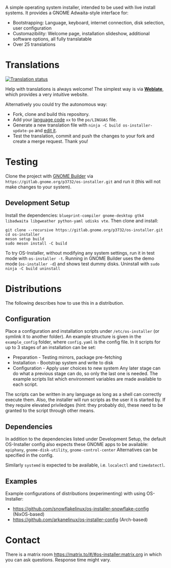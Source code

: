 A simple operating system installer, intended to be used with live install systems.
It provides a GNOME Adwaita-style interface for:
* Bootstrapping: Language, keyboard, internet connection, disk selection, user configuration
* Customazibility: Welcome page, installation slideshow, additional software options, all fully translatable
* Over 25 translations

# Translations
<a href="https://hosted.weblate.org/engage/os-installer/">
<img src="https://hosted.weblate.org/widgets/os-installer/-/os-installer/multi-auto.svg" alt="Translation status" />
</a>

Help with translations is always welcome! The simplest way is via [__Weblate__](https://hosted.weblate.org/projects/os-installer/), which provides a very intuitive website.

Alternatively you could try the autonomous way:
* Fork, clone and build this repository.
* Add your [language code](https://en.wikipedia.org/wiki/List_of_ISO_639-1_codes) `xx` to the `po/LINGUAS` file.
* Generate a new translation file with `ninja -C build os-installer-update-po` and [edit it](https://flathub.org/apps/org.gnome.Gtranslator).
* Test the translation, commit and push the changes to your fork and create a merge request. Thank you!

# Testing
Clone the project with [GNOME Builder](https://apps.gnome.org/Builder/) via `https://gitlab.gnome.org/p3732/os-installer.git` and run it (this will not make changes to your system).

## Development Setup
Install the dependencies: `blueprint-compiler gnome-desktop gtk4 libadwaita libgweather python-yaml udisks vte`.
Then clone and install:

```
git clone --recursive https://gitlab.gnome.org/p3732/os-installer.git
cd os-installer
meson setup build
sudo meson install -C build
```

To try OS-Installer, without modifying any system settings, run it in test mode with `os-installer -t`.
Running in GNOME Builder uses the demo mode (`os-installer -d`) and shows test dummy disks.
Uninstall with `sudo ninja -C build uninstall `

# Distributions
The following describes how to use this in a distribution.

## Configuration
Place a configuration and installation scripts under `/etc/os-installer` (or symlink it to another folder).
An example structure is given in the `example_config` folder,
where `config.yaml` is the config file.
In it scripts for up to 3 stages of an installation can be set:
* Preparation - Testing mirrors, package pre-fetching
* Installation - Bootstrap system and write to disk
* Configuration - Apply user choices to new system
Any later stage can do what a previous stage can do, so only the last one is needed.
The example scripts list which environment variables are made available to each script.

The scripts can be written in any language as long as a shell can correctly execute them.
Also, the installer will run scripts as the user it is started by.
If they require elevated priviledges (hint: they probably do),
these need to be granted to the script through other means.

## Dependencies
In addition to the dependencies listed under Development Setup,
the default OS-Installer config also expects these GNOME apps to be available:
`epiphany`, `gnome-disk-utility`, `gnome-control-center`
Alternatives can be specified in the config.

Similarly `systemd` is expected to be available, i.e. `localectl` and `timedatectl`.

## Examples
Example configurations of distributions (experimenting) with using OS-Installer:
* https://github.com/snowflakelinux/os-installer-snowflake-config (NixOS-based)
* https://github.com/arkanelinux/os-installer-config (Arch-based)

# Contact
There is a matrix room https://matrix.to/#/#os-installer:matrix.org in which you can ask questions.
Response time might vary.
